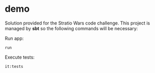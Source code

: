 # demo

Solution provided for the Stratio Wars code challenge. This project is managed by **sbt** so the following commands will be necessary:

Run app:
```
run
```

Execute tests:
```
it:tests
```
